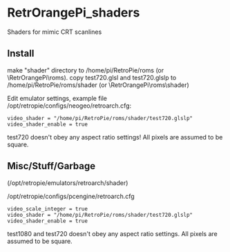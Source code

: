 # RetrOrangePi_shaders
Shaders for mimic CRT scanlines

## Install

make "shader" directory to /home/pi/RetroPie/roms (or \\RetrOrangePi\roms).
copy test720.glsl and test720.glslp to /home/pi/RetroPie/roms/shader (or \\RetrOrangePi\roms\shader)

Edit emulator settings, example file /opt/retropie/configs/neogeo/retroarch.cfg:
```
video_shader = "/home/pi/RetroPie/roms/shader/test720.glslp"
video_shader_enable = true
```
test720 doesn't obey any aspect ratio settings! All pixels are assumed to be square.

## Misc/Stuff/Garbage
(/opt/retropie/emulators/retroarch/shader)

/opt/retropie/configs/pcengine/retroarch.cfg
```
video_scale_integer = true
video_shader = "/home/pi/RetroPie/roms/shader/test720.glslp"
video_shader_enable = true
```

test1080 and test720 doesn't obey any aspect ratio settings. All pixels are assumed to be square.
